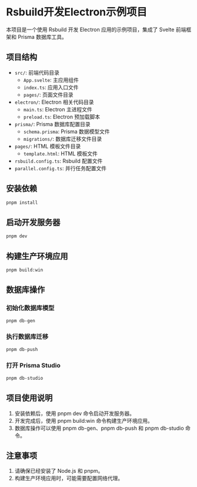# Rsbuild开发Electron示例项目

本项目是一个使用 Rsbuild 开发 Electron 应用的示例项目，集成了 Svelte 前端框架和 Prisma 数据库工具。

## 项目结构
- `src/`: 前端代码目录
  - `App.svelte`: 主应用组件
  - `index.ts`: 应用入口文件
  - `pages/`: 页面文件目录
- `electron/`: Electron 相关代码目录
  - `main.ts`: Electron 主进程文件
  - `preload.ts`: Electron 预加载脚本
- `prisma/`: Prisma 数据库配置目录
  - `schema.prisma`: Prisma 数据模型文件
  - `migrations/`: 数据库迁移文件目录
- `pages/`: HTML 模板文件目录
  - `template.html`: HTML 模板文件
- `rsbuild.config.ts`: Rsbuild 配置文件
- `parallel.config.ts`: 并行任务配置文件

## 安装依赖

```bash
pnpm install
```

## 启动开发服务器

```bash
pnpm dev
```

## 构建生产环境应用

```bash
pnpm build:win
```

## 数据库操作

### 初始化数据库模型

```bash
pnpm db-gen

```

### 执行数据库迁移

```bash
pnpm db-push
```

### 打开 Prisma Studio

```bash
pnpm db-studio
```

## 项目使用说明

1. 安装依赖后，使用 pnpm dev 命令启动开发服务器。
2. 开发完成后，使用 pnpm build:win 命令构建生产环境应用。
3. 数据库操作可以使用 pnpm db-gen、pnpm db-push 和 pnpm db-studio 命令。

## 注意事项

1. 请确保已经安装了 Node.js 和 pnpm。
2. 构建生产环境应用时，可能需要配置网络代理。
